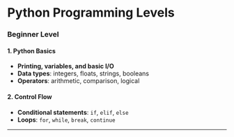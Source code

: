 # Python Programming Levels

### **Beginner Level**
#### **1. Python Basics**
- **Printing, variables, and basic I/O**
- **Data types**: integers, floats, strings, booleans
- **Operators**: arithmetic, comparison, logical

#### **2. Control Flow**
- **Conditional statements**: `if`, `elif`, `else`
- **Loops**: `for`, `while`, `break`, `continue`

---
